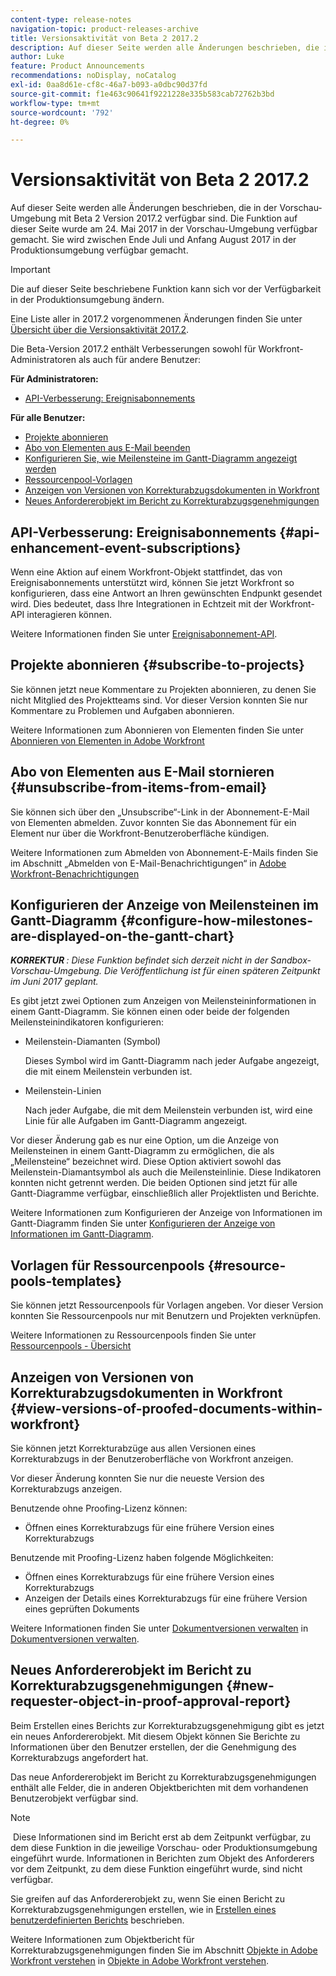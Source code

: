 ```yaml
---
content-type: release-notes
navigation-topic: product-releases-archive
title: Versionsaktivität von Beta 2 2017.2
description: Auf dieser Seite werden alle Änderungen beschrieben, die in der Vorschau-Umgebung mit Beta 2 Version 2017.2 verfügbar sind. Die Funktion auf dieser Seite wurde am 24. Mai 2017 in der Vorschau-Umgebung verfügbar gemacht. Sie wird zwischen Ende Juli und Anfang August 2017 in der Produktionsumgebung verfügbar gemacht.
author: Luke
feature: Product Announcements
recommendations: noDisplay, noCatalog
exl-id: 0aa8d61e-cf8c-46a7-b093-a0dbc90d37fd
source-git-commit: f1e463c90641f9221228e335b583cab72762b3bd
workflow-type: tm+mt
source-wordcount: '792'
ht-degree: 0%

---
```


# Versionsaktivität von Beta 2 2017.2

Auf dieser Seite werden alle Änderungen beschrieben, die in der Vorschau-Umgebung mit Beta 2 Version 2017.2 verfügbar sind. Die Funktion auf dieser Seite wurde am 24. Mai 2017 in der Vorschau-Umgebung verfügbar gemacht. Sie wird zwischen Ende Juli und Anfang August 2017 in der Produktionsumgebung verfügbar gemacht.

>[!IMPORTANT]
>
>Die auf dieser Seite beschriebene Funktion kann sich vor der Verfügbarkeit in der Produktionsumgebung ändern.

Eine Liste aller in 2017.2 vorgenommenen Änderungen finden Sie unter [Übersicht über die Versionsaktivität 2017.2](../../../../product-announcements/product-releases/quarterly-release-archive/2017.2-release-activity/2017-2-release-activity-overview.md).

Die Beta-Version 2017.2 enthält Verbesserungen sowohl für Workfront-Administratoren als auch für andere Benutzer:

**Für Administratoren:**

* [API-Verbesserung: Ereignisabonnements](#api-enhancement-event-subscriptions)

**Für alle Benutzer:**

* [Projekte abonnieren](#subscribe-to-projects)
* [Abo von Elementen aus E-Mail beenden](#unsubscribe-from-items-from-email)
* [Konfigurieren Sie, wie Meilensteine im Gantt-Diagramm angezeigt werden](#configure-how-milestones-are-displayed-on-the-gantt-chart)
* [Ressourcenpool-Vorlagen](#resource-pools-templates)
* [Anzeigen von Versionen von Korrekturabzugsdokumenten in Workfront](#view-versions-of-proofed-documents-within-workfront)
* [Neues Anfordererobjekt im Bericht zu Korrekturabzugsgenehmigungen](#new-requester-object-in-proof-approval-report)

## API-Verbesserung: Ereignisabonnements {#api-enhancement-event-subscriptions}

Wenn eine Aktion auf einem Workfront-Objekt stattfindet, das von Ereignisabonnements unterstützt wird, können Sie jetzt Workfront so konfigurieren, dass eine Antwort an Ihren gewünschten Endpunkt gesendet wird. Dies bedeutet, dass Ihre Integrationen in Echtzeit mit der Workfront-API interagieren können.

Weitere Informationen finden Sie unter [Ereignisabonnement-API](../../../../wf-api/general/event-subs-api.md). 

## Projekte abonnieren {#subscribe-to-projects}

Sie können jetzt neue Kommentare zu Projekten abonnieren, zu denen Sie nicht Mitglied des Projektteams sind. Vor dieser Version konnten Sie nur Kommentare zu Problemen und Aufgaben abonnieren.

Weitere Informationen zum Abonnieren von Elementen finden Sie unter [Abonnieren von Elementen in Adobe Workfront](../../../../workfront-basics/using-notifications/subscribe-to-items-in-workfront.md)

## Abo von Elementen aus E-Mail stornieren {#unsubscribe-from-items-from-email}

Sie können sich über den „Unsubscribe“-Link in der Abonnement-E-Mail von Elementen abmelden. Zuvor konnten Sie das Abonnement für ein Element nur über die Workfront-Benutzeroberfläche kündigen.

Weitere Informationen zum Abmelden von Abonnement-E-Mails finden Sie im Abschnitt „Abmelden von E-Mail-Benachrichtigungen“ in [Adobe Workfront-Benachrichtigungen](../../../../workfront-basics/using-notifications/wf-notifications.md) 

## Konfigurieren der Anzeige von Meilensteinen im Gantt-Diagramm {#configure-how-milestones-are-displayed-on-the-gantt-chart}

***KORREKTUR &#x200B;**: Diese Funktion befindet sich derzeit nicht in der Sandbox-Vorschau-Umgebung. Die Veröffentlichung ist für einen späteren Zeitpunkt im Juni 2017 geplant.*

Es gibt jetzt zwei Optionen zum Anzeigen von Meilensteininformationen in einem Gantt-Diagramm. Sie können einen oder beide der folgenden Meilensteinindikatoren konfigurieren:

* Meilenstein-Diamanten (Symbol)

  Dieses Symbol wird im Gantt-Diagramm nach jeder Aufgabe angezeigt, die mit einem Meilenstein verbunden ist.

* Meilenstein-Linien

  Nach jeder Aufgabe, die mit dem Meilenstein verbunden ist, wird eine Linie für alle Aufgaben im Gantt-Diagramm angezeigt.

Vor dieser Änderung gab es nur eine Option, um die Anzeige von Meilensteinen in einem Gantt-Diagramm zu ermöglichen, die als „Meilensteine“ bezeichnet wird. Diese Option aktiviert sowohl das Meilenstein-Diamantsymbol als auch die Meilensteinlinie. Diese Indikatoren konnten nicht getrennt werden. Die beiden Optionen sind jetzt für alle Gantt-Diagramme verfügbar, einschließlich aller Projektlisten und Berichte. 

Weitere Informationen zum Konfigurieren der Anzeige von Informationen im Gantt-Diagramm finden Sie unter [Konfigurieren der Anzeige von Informationen im Gantt-Diagramm](../../../../manage-work/gantt-chart/use-the-gantt-chart/configure-info-on-gantt-chart.md).

## Vorlagen für Ressourcenpools {#resource-pools-templates}

Sie können jetzt Ressourcenpools für Vorlagen angeben. Vor dieser Version konnten Sie Ressourcenpools nur mit Benutzern und Projekten verknüpfen.

Weitere Informationen zu Ressourcenpools finden Sie unter [Ressourcenpools - Übersicht](../../../../resource-mgmt/resource-planning/resource-pools/work-with-resource-pools.md)

## Anzeigen von Versionen von Korrekturabzugsdokumenten in Workfront {#view-versions-of-proofed-documents-within-workfront}

Sie können jetzt Korrekturabzüge aus allen Versionen eines Korrekturabzugs in der Benutzeroberfläche von Workfront anzeigen. 

Vor dieser Änderung konnten Sie nur die neueste Version des Korrekturabzugs anzeigen.

Benutzende ohne Proofing-Lizenz können:

* Öffnen eines Korrekturabzugs für eine frühere Version eines Korrekturabzugs

Benutzende mit Proofing-Lizenz haben folgende Möglichkeiten:

* Öffnen eines Korrekturabzugs für eine frühere Version eines Korrekturabzugs
* Anzeigen der Details eines Korrekturabzugs für eine frühere Version eines geprüften Dokuments

Weitere Informationen finden Sie unter [Dokumentversionen verwalten](../../../../documents/managing-documents/manage-document-versions.md) in [Dokumentversionen verwalten](../../../../documents/managing-documents/manage-document-versions.md).

## Neues Anfordererobjekt im Bericht zu Korrekturabzugsgenehmigungen {#new-requester-object-in-proof-approval-report}

Beim Erstellen eines Berichts zur Korrekturabzugsgenehmigung gibt es jetzt ein neues Anfordererobjekt. Mit diesem Objekt können Sie Berichte zu Informationen über den Benutzer erstellen, der die Genehmigung des Korrekturabzugs angefordert hat. 

Das neue Anfordererobjekt im Bericht zu Korrekturabzugsgenehmigungen enthält alle Felder, die in anderen Objektberichten mit dem vorhandenen Benutzerobjekt verfügbar sind.

>[!NOTE]
>
> Diese Informationen sind im Bericht erst ab dem Zeitpunkt verfügbar, zu dem diese Funktion in die jeweilige Vorschau- oder Produktionsumgebung eingeführt wurde. Informationen in Berichten zum Objekt des Anforderers vor dem Zeitpunkt, zu dem diese Funktion eingeführt wurde, sind nicht verfügbar.

Sie greifen auf das Anfordererobjekt zu, wenn Sie einen Bericht zu Korrekturabzugsgenehmigungen erstellen, wie in [Erstellen eines benutzerdefinierten Berichts](../../../../reports-and-dashboards/reports/creating-and-managing-reports/create-custom-report.md) beschrieben.

Weitere Informationen zum Objektbericht für Korrekturabzugsgenehmigungen finden Sie im Abschnitt [Objekte in Adobe Workfront verstehen](../../../../workfront-basics/navigate-workfront/workfront-navigation/understand-objects.md) in [Objekte in Adobe Workfront verstehen](../../../../workfront-basics/navigate-workfront/workfront-navigation/understand-objects.md).

